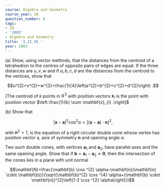 ```yaml
---
course: Algebra and Geometry
course_year: IA
question_number: 8
tags:
- IA
- '2003'
- Algebra and Geometry
title: '3.II.5E '
year: 2003
---
```



(a) Show, using vector methods, that the distances from the centroid of a tetrahedron to the centres of opposite pairs of edges are equal. If the three distances are $u, v, w$ and if $a, b, c, d$ are the distances from the centroid to the vertices, show that

$$u^{2}+v^{2}+w^{2}=\frac{1}{4}\left(a^{2}+b^{2}+c^{2}+d^{2}\right) .$$

[The centroid of $k$ points in $\mathbb{R}^{3}$ with position vectors $\mathbf{x}_{i}$ is the point with position vector $\left.\frac{1}{k} \sum \mathbf{x}_{i} .\right]$

(b) Show that

$$|\mathbf{x}-\mathbf{a}|^{2} \cos ^{2} \alpha=[(\mathbf{x}-\mathbf{a}) \cdot \mathbf{n}]^{2},$$

with $\mathbf{n}^{2}=1$, is the equation of a right circular double cone whose vertex has position vector a, axis of symmetry $\mathbf{n}$ and opening angle $\alpha$.

Two such double cones, with vertices $\mathbf{a}_{1}$ and $\mathbf{a}_{2}$, have parallel axes and the same opening angle. Show that if $\mathbf{b}=\mathbf{a}_{1}-\mathbf{a}_{2} \neq \mathbf{0}$, then the intersection of the cones lies in a plane with unit normal

$$\mathbf{N}=\frac{\mathbf{b} \cos ^{2} \alpha-\mathbf{n}(\mathbf{n} \cdot \mathbf{b})}{\sqrt{\mathbf{b}^{2} \cos ^{4} \alpha+(\mathbf{b} \cdot \mathbf{n})^{2}\left(1-2 \cos ^{2} \alpha\right)}}$$